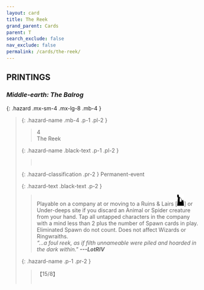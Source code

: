 ```yaml
---
layout: card
title: The Reek
grand_parent: Cards
parent: T
search_exclude: false
nav_exclude: false
permalink: /cards/the-reek/
---
```


## PRINTINGS


### _Middle-earth: The Balrog_

{: .hazard .mx-sm-4 .mx-lg-8 .mb-4 }
> {: .hazard-name .mb-4 .p-1 .pl-2 }
> > <div class="hazard-mp">4</div>
> > <div class="card-name">The Reek</div>
>
> {: .hazard-name .black-text .p-1 .pl-2 }
> > &nbsp;
>
> {: .hazard-classification .pr-2 }
> Permanent-event
>
> {: .hazard-text .black-text .p-2 }
> > Playable on a company at or moving to a Ruins & Lairs \[![](/assets/images/ruinlair.svg)] or Under-deeps site if you discard an Animal or Spider creature from your hand. Tap all untapped characters in the company with a mind less than 2 plus the number of Spawn cards in play. Eliminated Spawn do not count. Does not affect Wizards or Ringwraiths.   <br>_“...a foul reek, as if filth unnameable were piled and hoarded in the dark within."_ ***---&#65279;LotRIV*** 
>
> {: .hazard-name .p-1 .pr-2 }
> > <div class="card-shield">【15/8】</div>
> > <div class="card-corruption">&nbsp;</div>
